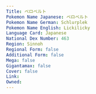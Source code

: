 ```yaml
---
﻿Title: ベロベルト
Pokemon Name Japanese: ベロベルト
Pokemon Name German: Schlurplek
Pokemon Name English: Lickilicky
Language Card: Japanese
National Dex Number: 463
Region: Sinnoh
Regional Form: false
Additional Form: false
Mega: false
Gigantamax: false
Cover: false
Link: 
Owned: 
---
```

